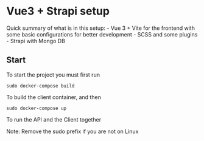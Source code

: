 # Vue3 + Strapi setup

Quick summary of what is in this setup:
	  - Vue 3 + Vite for the frontend with some basic configurations for better development
    - SCSS and some plugins
    - Strapi with Mongo DB

## Start

To start the project you must first run 

```
sudo docker-compose build
```

To build the client container, and then 

```
sudo docker-compose up
```

To run the API and the Client together

Note: Remove the sudo prefix if you are not on Linux
